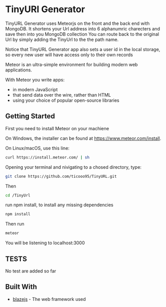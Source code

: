 # TinyURl Generator

TinyURL Generator uses Meteorjs on the front and the back end with MongoDB.
It shortens your Url address into 6 alphanumric charecters and save then into you MongoDB collection
You can route back to the original Url by simply adding the TinyUrl to the the path name.

Notice that TinyURL Generator app also sets a user id in the local storage, so every new user will have access only to their own
records


Meteor is an ultra-simple environment for building modern web
applications.

With Meteor you write apps:

* in modern JavaScript
* that send data over the wire, rather than HTML
* using your choice of popular open-source libraries


## Getting Started
First you need to install Meteor on your machiene

On Windows, the installer can be found at https://www.meteor.com/install.

On Linux/macOS, use this line:

```bash
curl https://install.meteor.com/ | sh
```

Opening your terminal and nivigating to a chosed directory, type:

```bash
git clone https://github.com/ticooo95/TinyURL.git
```
Then

```bash
cd /TinyUrl
```

run npm install, to install any missing dependencies

```bash
npm install
```

Then run

```bash
meteor
```

You will be listening to localhost:3000

## TESTS
No test are added so far


## Built With

* [blazejs](http://blazejs.org/) - The web framework used

